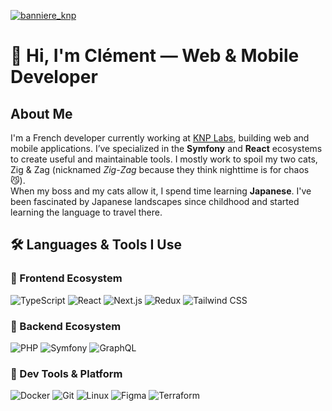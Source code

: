 [![banniere_knp](https://github.com/user-attachments/assets/132d35ce-41bc-4142-bb35-9737de1c21e2)](https://knplabs.com)

# 👋 Hi, I'm Clément — Web & Mobile Developer

## About Me

I'm a French developer currently working at [KNP Labs](https://knplabs.com), building web and mobile applications. I’ve specialized in the **Symfony** and **React** ecosystems to create useful and maintainable tools. I mostly work to spoil my two cats, Zig & Zag (nicknamed *Zig-Zag* because they think nighttime is for chaos 😼).  
When my boss and my cats allow it, I spend time learning **Japanese**. I've been fascinated by Japanese landscapes since childhood and started learning the language to travel there.  

## 🛠 Languages & Tools I Use

### 🧩 Frontend Ecosystem

![TypeScript](https://img.shields.io/badge/TypeScript-3178C6?logo=typescript&logoColor=white)
![React](https://img.shields.io/badge/React-61DAFB?logo=react&logoColor=white)
![Next.js](https://img.shields.io/badge/Next.js-000000?logo=next.js&logoColor=white)
![Redux](https://img.shields.io/badge/Redux-764ABC?logo=redux&logoColor=white)
![Tailwind CSS](https://img.shields.io/badge/Tailwind_CSS-38B2AC?logo=tailwind-css&logoColor=white)

### 🧱 Backend Ecosystem

![PHP](https://img.shields.io/badge/PHP-777BB4?logo=php&logoColor=white)
![Symfony](https://img.shields.io/badge/Symfony-000000?logo=symfony&logoColor=white)
![GraphQL](https://img.shields.io/badge/GraphQL-E10098?logo=graphql&logoColor=white)

### 🧰 Dev Tools & Platform

![Docker](https://img.shields.io/badge/Docker-2496ED?logo=docker&logoColor=white)
![Git](https://img.shields.io/badge/Git-F05032?logo=git&logoColor=white)
![Linux](https://img.shields.io/badge/Linux-FCC624?logo=linux&logoColor=black)
![Figma](https://img.shields.io/badge/Figma-F24E1E?logo=figma&logoColor=white)
![Terraform](https://img.shields.io/badge/Terraform-000000?logo=figma&logoColor=white)
